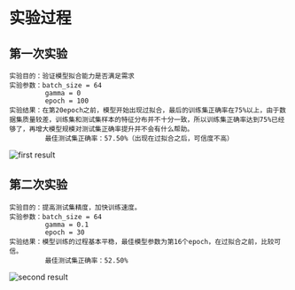 # 实验过程

## 第一次实验
    实验目的：验证模型拟合能力是否满足需求
    实验参数：batch_size = 64
             gamma = 0
             epoch = 100
    实验结果：在第20epoch之前，模型开始出现过拟合，最后的训练集正确率在75%以上，由于数据集质量较差，训练集和测试集样本的特征分布并不十分一致，所以训练集正确率达到75%已经够了，再增大模型规模对测试集正确率提升并不会有什么帮助。
             最佳测试集正确率：57.50%（出现在过拟合之后，可信度不高）
![first result]()
## 第二次实验
    实验目的：提高测试集精度，加快训练速度。
    实验参数：batch_size = 64
             gamma = 0.1
             epoch = 30
    实验结果：模型训练的过程基本平稳，最佳模型参数为第16个epoch，在过拟合之前，比较可信。
             最佳测试集正确率：52.50%
![second result]()